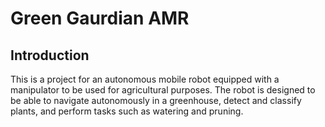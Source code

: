# Green Gaurdian AMR
## Introduction
This is a project for an autonomous mobile robot equipped with a manipulator to be used for agricultural purposes. The robot is designed to be able to navigate autonomously in a greenhouse, detect and classify plants, and perform tasks such as watering and pruning.